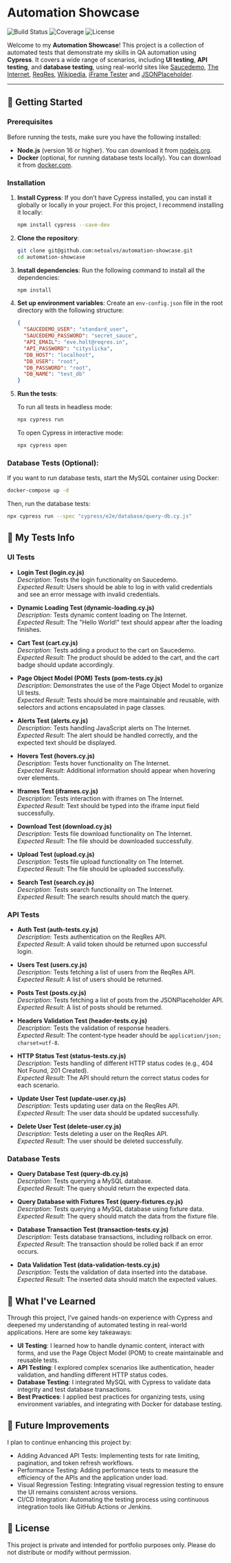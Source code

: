 
# Automation Showcase

![Build Status](https://img.shields.io/badge/build-passing-brightgreen)
![Coverage](https://img.shields.io/badge/coverage-95%25-brightgreen)
![License](https://img.shields.io/badge/license-Private-red)

Welcome to my **Automation Showcase**! This project is a collection of automated tests that demonstrate my skills in QA automation using **Cypress**. It covers a wide range of scenarios, including **UI testing**, **API testing**, and **database testing**, using real-world sites like [Saucedemo](https://www.saucedemo.com), [The Internet](https://the-internet.herokuapp.com), [ReqRes](https://reqres.in/), [Wikipedia](https://wikipedia.com.br), [iFrame Tester](https://iframetester.com/) and [JSONPlaceholder](https://jsonplaceholder.typicode.com/).

---

## 🚀 Getting Started

### Prerequisites
Before running the tests, make sure you have the following installed:
- **Node.js** (version 16 or higher). You can download it from [nodejs.org](https://nodejs.org/).
- **Docker** (optional, for running database tests locally). You can download it from [docker.com](https://www.docker.com/).

### Installation
1. **Install Cypress**:
   If you don’t have Cypress installed, you can install it globally or locally in your project. For this project, I recommend installing it locally:
   ```bash
   npm install cypress --save-dev
   ```
2. **Clone the repository**:
   ```bash
   git clone git@github.com:netoalvs/automation-showcase.git
   cd automation-showcase
   ```
3. **Install dependencies**:
   Run the following command to install all the dependencies:
   ```bash
   npm install
   ```
4. **Set up environment variables**:
   Create an `env-config.json` file in the root directory with the following structure:
   ```json
   {
     "SAUCEDEMO_USER": "standard_user",
     "SAUCEDEMO_PASSWORD": "secret_sauce",
     "API_EMAIL": "eve.holt@reqres.in",
     "API_PASSWORD": "cityslicka",
     "DB_HOST": "localhost",
     "DB_USER": "root",
     "DB_PASSWORD": "root",
     "DB_NAME": "test_db"
   }
   ```

5. **Run the tests**:

   To run all tests in headless mode:
   ```bash
   npx cypress run
   ```

   To open Cypress in interactive mode:
   ```bash
   npx cypress open
   ```

### Database Tests (Optional):
If you want to run database tests, start the MySQL container using Docker:
```bash
docker-compose up -d
```
Then, run the database tests:
```bash
npx cypress run --spec "cypress/e2e/database/query-db.cy.js"
```

## 🧪 My Tests Info

### UI Tests
- **Login Test (login.cy.js)**  
  _Description_: Tests the login functionality on Saucedemo.  
  _Expected Result_: Users should be able to log in with valid credentials and see an error message with invalid credentials.

- **Dynamic Loading Test (dynamic-loading.cy.js)**  
  _Description_: Tests dynamic content loading on The Internet.  
  _Expected Result_: The "Hello World!" text should appear after the loading finishes.

- **Cart Test (cart.cy.js)**  
  _Description_: Tests adding a product to the cart on Saucedemo.  
  _Expected Result_: The product should be added to the cart, and the cart badge should update accordingly.

- **Page Object Model (POM) Tests (pom-tests.cy.js)**  
  _Description_: Demonstrates the use of the Page Object Model to organize UI tests.  
  _Expected Result_: Tests should be more maintainable and reusable, with selectors and actions encapsulated in page classes.

- **Alerts Test (alerts.cy.js)**  
  _Description_: Tests handling JavaScript alerts on The Internet.  
  _Expected Result_: The alert should be handled correctly, and the expected text should be displayed.

- **Hovers Test (hovers.cy.js)**  
  _Description_: Tests hover functionality on The Internet.  
  _Expected Result_: Additional information should appear when hovering over elements.

- **Iframes Test (iframes.cy.js)**  
  _Description_: Tests interaction with iframes on The Internet.  
  _Expected Result_: Text should be typed into the iframe input field successfully.

- **Download Test (download.cy.js)**  
  _Description_: Tests file download functionality on The Internet.  
  _Expected Result_: The file should be downloaded successfully.

- **Upload Test (upload.cy.js)**  
  _Description_: Tests file upload functionality on The Internet.  
  _Expected Result_: The file should be uploaded successfully.

- **Search Test (search.cy.js)**  
  _Description_: Tests search functionality on The Internet.  
  _Expected Result_: The search results should match the query.

### API Tests
- **Auth Test (auth-tests.cy.js)**  
  _Description_: Tests authentication on the ReqRes API.  
  _Expected Result_: A valid token should be returned upon successful login.

- **Users Test (users.cy.js)**  
  _Description_: Tests fetching a list of users from the ReqRes API.  
  _Expected Result_: A list of users should be returned.

- **Posts Test (posts.cy.js)**  
  _Description_: Tests fetching a list of posts from the JSONPlaceholder API.  
  _Expected Result_: A list of posts should be returned.

- **Headers Validation Test (header-tests.cy.js)**  
  _Description_: Tests the validation of response headers.  
  _Expected Result_: The content-type header should be `application/json; charset=utf-8`.

- **HTTP Status Test (status-tests.cy.js)**  
  _Description_: Tests handling of different HTTP status codes (e.g., 404 Not Found, 201 Created).  
  _Expected Result_: The API should return the correct status codes for each scenario.

- **Update User Test (update-user.cy.js)**  
  _Description_: Tests updating user data on the ReqRes API.  
  _Expected Result_: The user data should be updated successfully.

- **Delete User Test (delete-user.cy.js)**  
  _Description_: Tests deleting a user on the ReqRes API.  
  _Expected Result_: The user should be deleted successfully.

### Database Tests
- **Query Database Test (query-db.cy.js)**  
  _Description_: Tests querying a MySQL database.  
  _Expected Result_: The query should return the expected data.

- **Query Database with Fixtures Test (query-fixtures.cy.js)**  
  _Description_: Tests querying a MySQL database using fixture data.  
  _Expected Result_: The query should match the data from the fixture file.

- **Database Transaction Test (transaction-tests.cy.js)**  
  _Description_: Tests database transactions, including rollback on error.  
  _Expected Result_: The transaction should be rolled back if an error occurs.

- **Data Validation Test (data-validation-tests.cy.js)**  
  _Description_: Tests the validation of data inserted into the database.  
  _Expected Result_: The inserted data should match the expected values.

## 🧠 What I've Learned
Through this project, I’ve gained hands-on experience with Cypress and deepened my understanding of automated testing in real-world applications. Here are some key takeaways:

- **UI Testing**: I learned how to handle dynamic content, interact with forms, and use the Page Object Model (POM) to create maintainable and reusable tests.
- **API Testing**: I explored complex scenarios like authentication, header validation, and handling different HTTP status codes.
- **Database Testing**: I integrated MySQL with Cypress to validate data integrity and test database transactions.
- **Best Practices**: I applied best practices for organizing tests, using environment variables, and integrating with Docker for database testing.

## 🚀 Future Improvements
I plan to continue enhancing this project by:
- Adding Advanced API Tests: Implementing tests for rate limiting, pagination, and token refresh workflows.
- Performance Testing: Adding performance tests to measure the efficiency of the APIs and the application under load.
- Visual Regression Testing: Integrating visual regression testing to ensure the UI remains consistent across versions.
- CI/CD Integration: Automating the testing process using continuous integration tools like GitHub Actions or Jenkins.

## 📄 License
This project is private and intended for portfolio purposes only. Please do not distribute or modify without permission.

